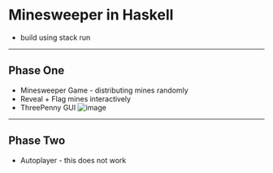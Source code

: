 # Minesweeper in Haskell
- build using stack run
-------------

## Phase One
- Minesweeper Game - distributing mines randomly
- Reveal + Flag mines interactively
- ThreePenny GUI
![image](https://user-images.githubusercontent.com/78806345/212184283-e44fb2cc-76a9-4d8f-8c8c-a81b60bfe953.png)
-------------

## Phase Two
- Autoplayer - this does not work
